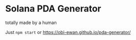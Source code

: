 # Solana PDA Generator

totally made by a human

Just `npm start` or https://obi-ewan.github.io/pda-generator/
